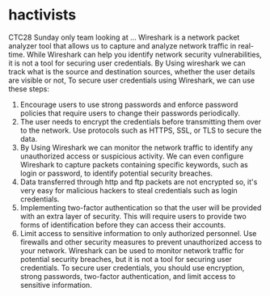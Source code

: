 # hactivists
CTC28 Sunday only team looking at ...
Wireshark is a network packet analyzer tool that allows us to capture and analyze network traffic in real-time. While Wireshark can help you identify network security vulnerabilities, it is not a tool for securing user credentials.
By Using wireshark we can track what is the source and destination sources, 
whether the user details are visible or not, 
To secure user credentials using Wireshark, we can use these steps:
1. Encourage users to use strong passwords and enforce password policies that require users to change their passwords periodically.
2. The user  needs to encrypt the credentials before transmitting them over to the network. Use protocols such as HTTPS, SSL, or TLS to secure the data.
3. By Using Wireshark we can monitor the network traffic to identify any unauthorized access or suspicious activity. We can even configure Wireshark to capture packets containing specific keywords, such as login or password, to identify potential security breaches.
4. Data transferred through http and ftp packets are not encrypted so, it's very easy for malicious hackers to steal credentials such as login credentials.
5. Implementing two-factor authentication so that the user will be provided with an extra layer of security. This will require users to provide two forms of identification before they can access their accounts.
6. Limit access to sensitive information to only authorized personnel. Use firewalls and other security measures to prevent unauthorized access to your network.
Wireshark can be used to monitor network traffic for potential security breaches, but it is not a tool for securing user credentials. To secure user credentials, you should use encryption, strong passwords, two-factor authentication, and limit access to sensitive information.
 
